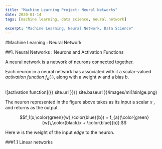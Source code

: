 ```yaml
---
title: "Machine Learning Project: Neural Networks"
date: 2020-01-14
tags: [machine learning, data science, neural network]

excerpt: "Machine Learning, Neural Network, Data Science"
---
```



#Machine Learning : Neural Network

##1. Neural Networks : Neurons and Activation Functions

A neural network is a network of neurons connected together.

Each neuron in a neural network has associated with it a scalar-valued _activation function_ $f_a(\cdot)$, along with a weight $w$ and a bias $b$.

<img src="{{ site.url }}{{ site.baseurl }}/images/ml1/single.jpg" alt="">

![activation function]({{ site.url }}{{ site.baseurl }}/images/ml1/sinlge.png)

The neuron represented in the figure above takes as its input a scalar  𝑥 , and returns as the output

$$f_1(x,\color{green}{w},\color{blue}{b}) = f_{a}(\color{green}{w}\,\color{black}x + \color{blue}{b}).$$

Here $w$ is the weight of the input _edge_ to the neuron.

###1.1 Linear networks